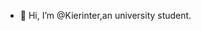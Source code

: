 - 👋 Hi, I’m @Kierinter,an university student.
<!---
Kierinter/Kierinter is a ✨ special ✨ repository because its `README.md` (this file) appears on your GitHub profile.
You can click the Preview link to take a look at your changes.
--->
